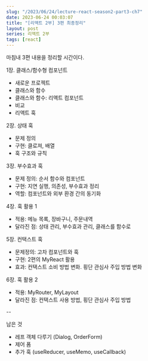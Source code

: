 ```yaml
---
slug: "/2023/06/24/lecture-react-season2-part3-ch7"
date: 2023-06-24 00:03:07
title: "[리액트 2부] 3편 최종정리"
layout: post
series: 리액트 2부
tags: [react]
---
```


마침내 3편 내용을 정리할 시간이다.

1장. 클래스/함수형 컴포넌트

- 새로운 프로젝트
- 클래스와 함수
- 클래스와 함수: 리액트 컴포넌트
- 비교
- 리액트 훅

2장. 상태 훅

- 문제 정의
- 구현: 클로져, 배열
- 훅 구조와 규칙

3장. 부수효과 훅

- 문제 정의: 순서 함수와 컴포넌트
- 구현: 지연 실행, 의존성, 부수효과 정리
- 역할: 컴포넌트와 외부 환경 간의 동기화

4장. 훅 활용 1

- 적용: 메뉴 목록, 장바구니, 주문내역
- 달라진 점: 상태 관리, 부수효과 관리, 클래스를 함수로

5장. 컨택스트 훅

- 문제정의: 고차 컴포넌트와 훅
- 구현: 2편의 MyReact 활용
- 효과: 컨택스트 소비 방법 변화. 횡단 관심사 주입 방법 변화

6장. 훅 활용 2

- 적용: MyRouter, MyLayout
- 달라진 점: 컨택스트 사용 방법, 횡단 관심사 주입 방법

--

남은 것

- 레프 객체 다루기 (Dialog, OrderForm)
- 제어 폼
- 추가 훅 (useReducer, useMemo, useCallback)
